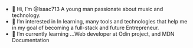 - 👋 Hi, I’m @Isaac713 
A young man passionate about music and technology.
- 👀 I’m interested in 
In learning, many tools and technologies that help me in my goal of becoming a full-stack and future Entrepreneur.
- 🌱 I’m currently learning ...Web developer at Odin project, and MDN Documentation

<!---
Isaac713/Isaac713 is a ✨ special ✨ repository because its `README.md` (this file) appears on your GitHub profile.
You can click the Preview link to take a look at your changes.
--->
